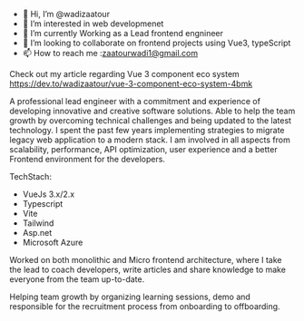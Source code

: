 - 👋 Hi, I’m @wadizaatour
- 👀 I’m interested in web developmenet  
- 🌱 I’m currently Working as a Lead frontend engnineer
- 💞️ I’m looking to collaborate on frontend projects using Vue3, typeScript
- 📫 How to reach me :zaatourwadi1@gmail.com


Check out my article regarding Vue 3 component eco system
https://dev.to/wadizaatour/vue-3-component-eco-system-4bmk
<!---
wadizaatour/wadizaatour is a ✨ special ✨ repository because its `README.md` (this file) appears on your GitHub profile.
You can click the Preview link to take a look at your changes.
--->

A professional lead engineer with a commitment and experience of developing innovative and creative software solutions. Able to help the team growth by overcoming technical challenges and being updated to the latest technology. I spent the past few years implementing strategies to migrate legacy web application to a modern stack. I am involved in all aspects from scalability, performance, API optimization, user experience and a better Frontend environment for the developers.

TechStach: 
 - VueJs 3.x/2.x
 - Typescript
 - Vite
 - Tailwind
 - Asp.net
 - Microsoft Azure

Worked on both monolithic and Micro frontend architecture, where I take the lead to coach developers, write articles and share knowledge to make everyone from the team up-to-date.

Helping team growth by organizing learning sessions, demo and responsible for the recruitment process from onboarding to offboarding.
